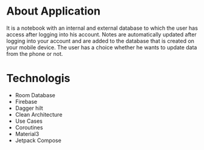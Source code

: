 # About Application

It is a notebook with an internal and external database to which the user has access after logging into his account. Notes are automatically updated after logging into your account and are added to the database that is created on your mobile device. The user has a choice whether he wants to update data from the phone or not.

# Technologis
- Room Database
- Firebase
- Dagger hilt
- Clean Architecture
- Use Cases
- Coroutines
- Material3
- Jetpack Compose 

